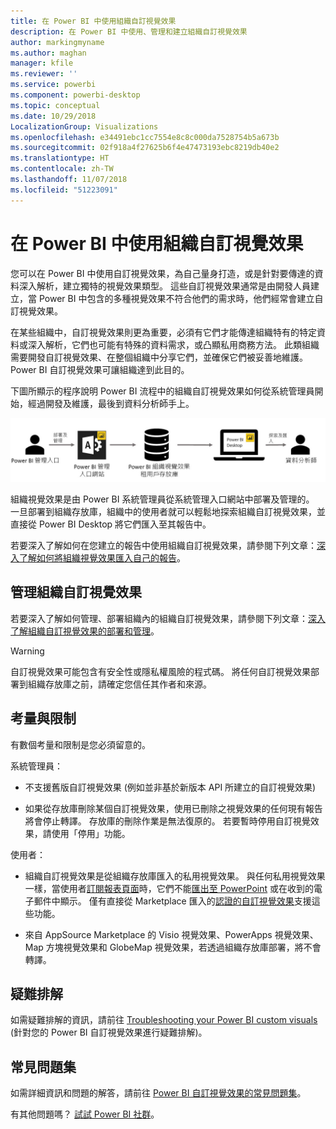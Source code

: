 ```yaml
---
title: 在 Power BI 中使用組織自訂視覺效果
description: 在 Power BI 中使用、管理和建立組織自訂視覺效果
author: markingmyname
ms.author: maghan
manager: kfile
ms.reviewer: ''
ms.service: powerbi
ms.component: powerbi-desktop
ms.topic: conceptual
ms.date: 10/29/2018
LocalizationGroup: Visualizations
ms.openlocfilehash: e34491ebc1cc7554e8c8c000da7528754b5a673b
ms.sourcegitcommit: 02f918a4f27625b6f4e47473193ebc8219db40e2
ms.translationtype: HT
ms.contentlocale: zh-TW
ms.lasthandoff: 11/07/2018
ms.locfileid: "51223091"
---
```

# <a name="use-organizational-custom-visuals-in-power-bi"></a>在 Power BI 中使用組織自訂視覺效果

您可以在 Power BI 中使用自訂視覺效果，為自己量身打造，或是針對要傳達的資料深入解析，建立獨特的視覺效果類型。 這些自訂視覺效果通常是由開發人員建立，當 Power BI 中包含的多種視覺效果不符合他們的需求時，他們經常會建立自訂視覺效果。 

在某些組織中，自訂視覺效果則更為重要，必須有它們才能傳達組織特有的特定資料或深入解析，它們也可能有特殊的資料需求，或凸顯私用商務方法。 此類組織需要開發自訂視覺效果、在整個組織中分享它們，並確保它們被妥善地維護。 Power BI 自訂視覺效果可讓組織達到此目的。

下圖所顯示的程序說明 Power BI 流程中的組織自訂視覺效果如何從系統管理員開始，經過開發及維護，最後到資料分析師手上。

![自訂視覺效果圖片](media/power-bi-custom-visuals-organizational/custom-visual-org-01.jpg)

組織視覺效果是由 Power BI 系統管理員從系統管理入口網站中部署及管理的。 一旦部署到組織存放庫，組織中的使用者就可以輕鬆地探索組織自訂視覺效果，並直接從 Power BI Desktop 將它們匯入至其報告中。

若要深入了解如何在您建立的報告中使用組織自訂視覺效果，請參閱下列文章：[深入了解如何將組織視覺效果匯入自己的報告](power-bi-custom-visuals.md)。

## <a name="administer-organizational-custom-visuals"></a>管理組織自訂視覺效果

若要深入了解如何管理、部署組織內的組織自訂視覺效果，請參閱下列文章：[深入了解組織自訂視覺效果的部署和管理](https://go.microsoft.com/fwlink/?linkid=866790)。

> [!WARNING]
> 自訂視覺效果可能包含有安全性或隱私權風險的程式碼。 將任何自訂視覺效果部署到組織存放庫之前，請確定您信任其作者和來源。

## <a name="considerations-and-limitations"></a>考量與限制

有數個考量和限制是您必須留意的。

系統管理員：

* 不支援舊版自訂視覺效果 (例如並非基於新版本 API 所建立的自訂視覺效果)

* 如果從存放庫刪除某個自訂視覺效果，使用已刪除之視覺效果的任何現有報告將會停止轉譯。 存放庫的刪除作業是無法復原的。 若要暫時停用自訂視覺效果，請使用「停用」功能。

使用者：

* 組織自訂視覺效果是從組織存放庫匯入的私用視覺效果。 與任何私用視覺效果一樣，當使用者[訂閱報表頁面](https://docs.microsoft.com/power-bi/consumer/end-user-subscribe)時，它們不能[匯出至 PowerPoint](https://docs.microsoft.com/power-bi/consumer/end-user-powerpoint) 或在收到的電子郵件中顯示。 僅有直接從 Marketplace 匯入的[認證的自訂視覺效果](https://docs.microsoft.com/power-bi/power-bi-custom-visuals-certified)支援這些功能。

* 來自 AppSource Marketplace 的 Visio 視覺效果、PowerApps 視覺效果、Map 方塊視覺效果和 GlobeMap 視覺效果，若透過組織存放庫部署，將不會轉譯。

## <a name="troubleshoot"></a>疑難排解

如需疑難排解的資訊，請前往 [Troubleshooting your Power BI custom visuals](power-bi-custom-visuals-troubleshoot.md) (針對您的 Power BI 自訂視覺效果進行疑難排解)。

## <a name="faq"></a>常見問題集

如需詳細資訊和問題的解答，請前往 [Power BI 自訂視覺效果的常見問題集](power-bi-custom-visuals-faq.md#organizational-custom-visuals)。

有其他問題嗎？ [試試 Power BI 社群](http://community.powerbi.com/)。
